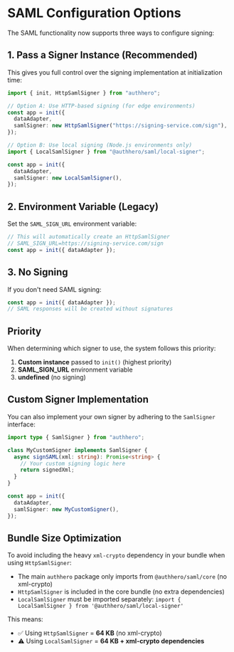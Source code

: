 # SAML Configuration Options

The SAML functionality now supports three ways to configure signing:

## 1. Pass a Signer Instance (Recommended)

This gives you full control over the signing implementation at initialization time:

```typescript
import { init, HttpSamlSigner } from "authhero";

// Option A: Use HTTP-based signing (for edge environments)
const app = init({
  dataAdapter,
  samlSigner: new HttpSamlSigner("https://signing-service.com/sign"),
});

// Option B: Use local signing (Node.js environments only)
import { LocalSamlSigner } from "@authhero/saml/local-signer";

const app = init({
  dataAdapter,
  samlSigner: new LocalSamlSigner(),
});
```

## 2. Environment Variable (Legacy)

Set the `SAML_SIGN_URL` environment variable:

```typescript
// This will automatically create an HttpSamlSigner
// SAML_SIGN_URL=https://signing-service.com/sign
const app = init({ dataAdapter });
```

## 3. No Signing

If you don't need SAML signing:

```typescript
const app = init({ dataAdapter });
// SAML responses will be created without signatures
```

## Priority

When determining which signer to use, the system follows this priority:

1. **Custom instance** passed to `init()` (highest priority)
2. **SAML_SIGN_URL** environment variable
3. **undefined** (no signing)

## Custom Signer Implementation

You can also implement your own signer by adhering to the `SamlSigner` interface:

```typescript
import type { SamlSigner } from "authhero";

class MyCustomSigner implements SamlSigner {
  async signSAML(xml: string): Promise<string> {
    // Your custom signing logic here
    return signedXml;
  }
}

const app = init({
  dataAdapter,
  samlSigner: new MyCustomSigner(),
});
```

## Bundle Size Optimization

To avoid including the heavy `xml-crypto` dependency in your bundle when using `HttpSamlSigner`:

- The main `authhero` package only imports from `@authhero/saml/core` (no xml-crypto)
- `HttpSamlSigner` is included in the core bundle (no extra dependencies)
- `LocalSamlSigner` must be imported separately: `import { LocalSamlSigner } from '@authhero/saml/local-signer'`

This means:

- ✅ Using `HttpSamlSigner` = **64 KB** (no xml-crypto)
- ⚠️ Using `LocalSamlSigner` = **64 KB + xml-crypto dependencies**
